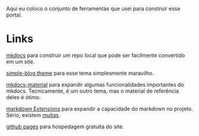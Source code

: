 
Aqui eu coloco o conjunto de ferramentas que usei para construir esse portal.

# Links

[mkdocs](https://www.mkdocs.org/) para construir um repo local que pode ser facilmente convertido em um site.

[simple-blog theme](https://github.com/FernandoCelmer/mkdocs-simple-blog) para esse tema simplesmente maravilho.

[mkdocs-material](https://squidfunk.github.io/mkdocs-material/) para expandir algumas funcionalidades importantes do mkdocs. Tecnicamente, é um outro tema, mas o material de referência deles é ótimo.

[markdown Extensions](https://python-markdown.github.io/extensions/) para expandir a capacidade do markdown no projeto. Sério, existem  [muitas](https://github.com/Python-Markdown/markdown/wiki/Third-Party-Extensions).

[github pages](https://pages.github.com/) para hospedagem gratuita do site.